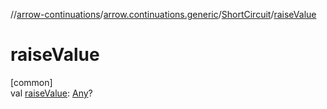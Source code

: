 //[arrow-continuations](../../../index.md)/[arrow.continuations.generic](../index.md)/[ShortCircuit](index.md)/[raiseValue](raise-value.md)

# raiseValue

[common]\
val [raiseValue](raise-value.md): [Any](https://kotlinlang.org/api/latest/jvm/stdlib/kotlin/-any/index.html)?
